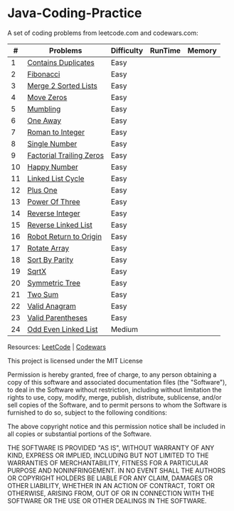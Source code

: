 # Java-Coding-Practice

A set of coding problems from leetcode.com and codewars.com:

| # | Problems                                                  | Difficulty | RunTime | Memory |
| - | --------------------------------------------------------- | ---------- | ------- | ------ |
| 1 | [Contains Duplicates](/src/containsDuplicate/)            |  Easy      |         |        |
| 2 | [Fibonacci](/src/Fibonacci/)                              |  Easy      |         |        |
| 3 | [Merge 2 Sorted Lists](/src/MergeTwoSortedLists/)         |  Easy      |         |        |
| 4 | [Move Zeros](/src/MoveZero/)                              |  Easy      |         |        |    
| 5 | [Mumbling](/src/Mumbling/)                                |  Easy      |         |        |
| 6 | [One Away](/src/OneAway/)                                 |  Easy      |         |        |
| 7 | [Roman to Integer](/src/RomanToInteger)                   |  Easy      |         |        |
| 8 | [Single Number](/src/SingleNumber)                        |  Easy      |         |        |
| 9 | [Factorial Trailing Zeros](/src/factorialTrailingZeroes/) |  Easy      |         |        |
|10 | [Happy Number](/src/happyNumber)                          |  Easy      |         |        |
|11 | [Linked List Cycle](/src/linkedListCycle/)                |  Easy      |         |        |
|12 | [Plus One](/src/plusOne/)                                 |  Easy      |         |        |
|13 | [Power Of Three](/src/powerOfOne/)                        |  Easy      |         |        |
|14 | [Reverse Integer](/src/reverseInteger/)                   |  Easy      |         |        |
|15 | [Reverse Linked List](/src/reverseLinkedList)             |  Easy      |         |        |
|16 | [Robot Return to Origin](/src/robotReturnToOrigin/)       |  Easy      |         |        |
|17 | [Rotate Array](/src/rotateArray/)                         |  Easy      |         |        |
|18 | [Sort By Parity](/src/sortByParity/)                      |  Easy      |         |        |
|19 | [SqrtX](/src/sqrtX/)                                      |  Easy      |         |        |
|20 | [Symmetric Tree](/src/symmetricTree/)                     |  Easy      |         |        |         
|21 | [Two Sum](/src/twoSum/)                                   |  Easy      |         |        |
|22 | [Valid Anagram](/src/validAnagram/)                       |  Easy      |         |        |
|23 | [Valid Parentheses](/src/validParentheses/)               |  Easy      |         |        |
|24 | [Odd Even Linked List](/src/oddEvenLinkedList/)           |  Medium    |         |        |
 
 
Resources:
[LeetCode](https://leetcode.com) |
[Codewars](https://www.codewars.com)


This project is licensed under the MIT License

Permission is hereby granted, free of charge, to any person obtaining a copy of this software and associated documentation files (the "Software"), to deal in the Software without restriction, including without limitation the rights to use, copy, modify, merge, publish, distribute, sublicense, and/or sell copies of the Software, and to permit persons to whom the Software is furnished to do so, subject to the following conditions:

The above copyright notice and this permission notice shall be included in all copies or substantial portions of the Software.

THE SOFTWARE IS PROVIDED "AS IS", WITHOUT WARRANTY OF ANY KIND, EXPRESS OR IMPLIED, INCLUDING BUT NOT LIMITED TO THE WARRANTIES OF MERCHANTABILITY, FITNESS FOR A PARTICULAR PURPOSE AND NONINFRINGEMENT. IN NO EVENT SHALL THE AUTHORS OR COPYRIGHT HOLDERS BE LIABLE FOR ANY CLAIM, DAMAGES OR OTHER LIABILITY, WHETHER IN AN ACTION OF CONTRACT, TORT OR OTHERWISE, ARISING FROM, OUT OF OR IN CONNECTION WITH THE SOFTWARE OR THE USE OR OTHER DEALINGS IN THE SOFTWARE.
